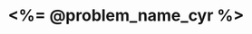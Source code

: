 ﻿---
title: <%= @problem_name_cyr %>
timelimit: 0.1 # u sekundama
memlimit: 64   # u MB
setter: Димитрије Ердељан      # pise tekst, kod i test primere
editorial: Димитрије Ердељан   # onaj ko pise resenje
contributors: Марко Савић # testeri, i ostali koji su doprineli zadatku
origin: Никола Милосављевић   # ime onog ko je smislio zadatak / izvor zadatka
tags: []   # svaki zadatak treba ra je označen tagovima prema dogovorenoj listi tagova
owner:  Димитрије Ердељан   # onaj ko ubacuje zadatak
status: IZRADA   # jedan od: "IZRADA", "PREGLED", "KANDIDAT" ili "KOMPLETAN".
status-od: <%= @danasnji_datum %>   # datum u formatu YYYY-MM-DD od kada je u navedenom statusu
---
